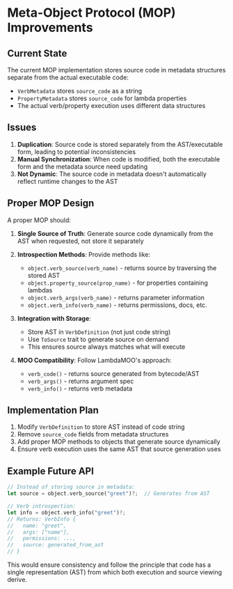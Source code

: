 # Meta-Object Protocol (MOP) Improvements

## Current State

The current MOP implementation stores source code in metadata structures
separate from the actual executable code:

- `VerbMetadata` stores `source_code` as a string
- `PropertyMetadata` stores `source_code` for lambda properties
- The actual verb/property execution uses different data structures

## Issues

1. **Duplication**: Source code is stored separately from the AST/executable
   form, leading to potential inconsistencies
2. **Manual Synchronization**: When code is modified, both the executable form
   and the metadata source need updating
3. **Not Dynamic**: The source code in metadata doesn't automatically reflect
   runtime changes to the AST

## Proper MOP Design

A proper MOP should:

1. **Single Source of Truth**: Generate source code dynamically from the AST
   when requested, not store it separately
2. **Introspection Methods**: Provide methods like:
   - `object.verb_source(verb_name)` - returns source by traversing the stored
     AST
   - `object.property_source(prop_name)` - for properties containing lambdas
   - `object.verb_args(verb_name)` - returns parameter information
   - `object.verb_info(verb_name)` - returns permissions, docs, etc.

3. **Integration with Storage**:
   - Store AST in `VerbDefinition` (not just code string)
   - Use `ToSource` trait to generate source on demand
   - This ensures source always matches what will execute

4. **MOO Compatibility**: Follow LambdaMOO's approach:
   - `verb_code()` - returns source generated from bytecode/AST
   - `verb_args()` - returns argument spec
   - `verb_info()` - returns verb metadata

## Implementation Plan

1. Modify `VerbDefinition` to store AST instead of code string
2. Remove `source_code` fields from metadata structures
3. Add proper MOP methods to objects that generate source dynamically
4. Ensure verb execution uses the same AST that source generation uses

## Example Future API

```rust
// Instead of storing source in metadata:
let source = object.verb_source("greet")?;  // Generates from AST

// Verb introspection:
let info = object.verb_info("greet")?;
// Returns: VerbInfo {
//   name: "greet",
//   args: ["name"],
//   permissions: ...,
//   source: generated_from_ast
// }
```

This would ensure consistency and follow the principle that code has a single
representation (AST) from which both execution and source viewing derive.
